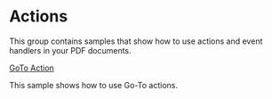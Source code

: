 # Actions
This group contains samples that show how to use actions and event handlers in your PDF documents.

[GoTo Action](/Samples/Actions/GoToAction)

This sample shows how to use Go-To actions.
